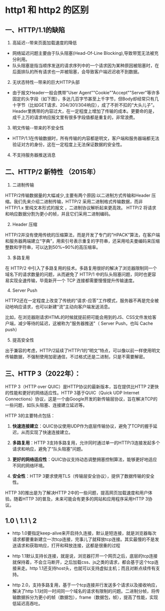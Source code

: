 # http1 和 http2 的区别

## 一、HTTP/1.1的缺陷

1. 高延迟--带来页面加载速度的降低

- 网络延迟问题主要由于队头阻塞(Head-Of-Line Blocking),导致带宽无法被充分利用。
- 队头阻塞是指当顺序发送的请求序列中的一个请求因为某种原因被阻塞时，在后面排队的所有请求也一并被阻塞，会导致客户端迟迟收不到数据。

2. 无状态特性--带来的巨大HTTP头部

- 由于报文Header一般会携带"User Agent""Cookie""Accept""Server"等许多固定的头字段（如下图），多达几百字节甚至上千字节，但Body却经常只有几十字节（比如GET请求、204/301/304响应），成了不折不扣的“大头儿子”。Header里携带的内容过大，在一定程度上增加了传输的成本。更要命的是，成千上万的请求响应报文里有很多字段值都是重复的，非常浪费。

3. 明文传输--带来的不安全性

- HTTP/1.1在传输数据时，所有传输的内容都是明文，客户端和服务器端都无法验证对方的身份，这在一定程度上无法保证数据的安全性。

4. 不支持服务器推送消息


## 二、HTTP/2 新特性 （2015年）

1. 二进制传输

HTTP/2传输数据量的大幅减少,主要有两个原因:以二进制方式传输和Header 压缩。我们先来介绍二进制传输，HTTP/2 采用二进制格式传输数据，而非HTTP/1.x 里纯文本形式的报文 ，二进制协议解析起来更高效。 HTTP/2 将请求和响应数据分割为更小的帧，并且它们采用二进制编码。

2. Header 压缩

HTTP/2并没有使用传统的压缩算法，而是开发了专门的"HPACK”算法，在客户端和服务器两端建立“字典”，用索引号表示重复的字符串，还采用哈夫曼编码来压缩整数和字符串，可以达到50%~90%的高压缩率。

3. 多路复用

在 HTTP/2 中引入了多路复用的技术。多路复用很好的解决了浏览器限制同一个域名下的请求数量的问题，从而避免了 HTTP/1 中的队头阻塞问题，同时也更容易实现全速传输，毕竟新开一个 TCP 连接都需要慢慢提升传输速度。

4. Server Push

HTTP2还在一定程度上改变了传统的“请求-应答”工作模式，服务器不再是完全被动地响应请求，也可以新建“流”主动向客户端发送消息。

比如，在浏览器刚请求HTML的时候就提前把可能会用到的JS、CSS文件发给客户端，减少等待的延迟，这被称为"服务器推送"（ Server Push，也叫 Cache push）

5. 提高安全性

出于兼容的考虑，HTTP/2延续了HTTP/1的“明文”特点，可以像以前一样使用明文传输数据，不强制使用加密通信，不过格式还是二进制，只是不需要解密。

## 三、HTTP 3（2022年）：

HTTP 3（HTTP over QUIC）是HTTP协议的最新版本，旨在提供比HTTP 2更快的性能和更好的网络适应性。HTTP 3基于QUIC（Quick UDP Internet Connections）协议，这是一个由Google开发的新传输层协议，旨在解决TCP的一些问题，如队头阻塞、连接建立延迟等。

HTTP 3的主要特点包括：

1. **快速连接建立**：QUIC协议使用UDP作为底层传输协议，避免了TCP的握手延迟，从而实现了快速连接建立。

2. **多路复用**：HTTP 3支持多路复用，允许同时通过单一的HTTP/3连接发起多个请求和响应，避免了“队头阻塞”问题。

3. **更好的网络适应性**：QUIC协议支持动态调整拥塞控制算法，能够更好地适应不同的网络环境。

4. **安全性**：HTTP 3要求使用TLS（传输层安全协议），提供了数据传输的安全性。

HTTP 3的推出是为了解决HTTP 2中的一些问题，提高网页加载速度和用户体验。随着HTTP 3的普及，未来可能会有更多的网站和应用程序采用HTTP 3协议。

## 1.0 \ 1.1 \ 2

- http 1.0要指定keep-alive来开启持久连接，默认是短连接，就是浏览器每次请求都要重新建立一次tcp连接，完事儿了就释放tcp连接。其实最慢的不是发送请求和获取响应，打开和释放连接，这都是很重的过程

- http 1.1默认支持长连接，就是说，浏览器打开一个网页之后，底层的tcp连接就保持着，不会立马断开，之后加载css、js之类的请求，都会基于这个tcp连接来走。http 1.1还支持host头，也就可以支持虚拟主机；而且对断点续传有支持。

- http 2.0，支持多路复用，基于一个tcp连接并行发送多个请求以及接收响应，解决了http 1.1对同一时间同一个域名的请求有限制的问题。二进制分帧，将传输数据拆分为更小的帧（数据包），frame（数据包，帧），提高了性能，实现低延迟高吞吐。

